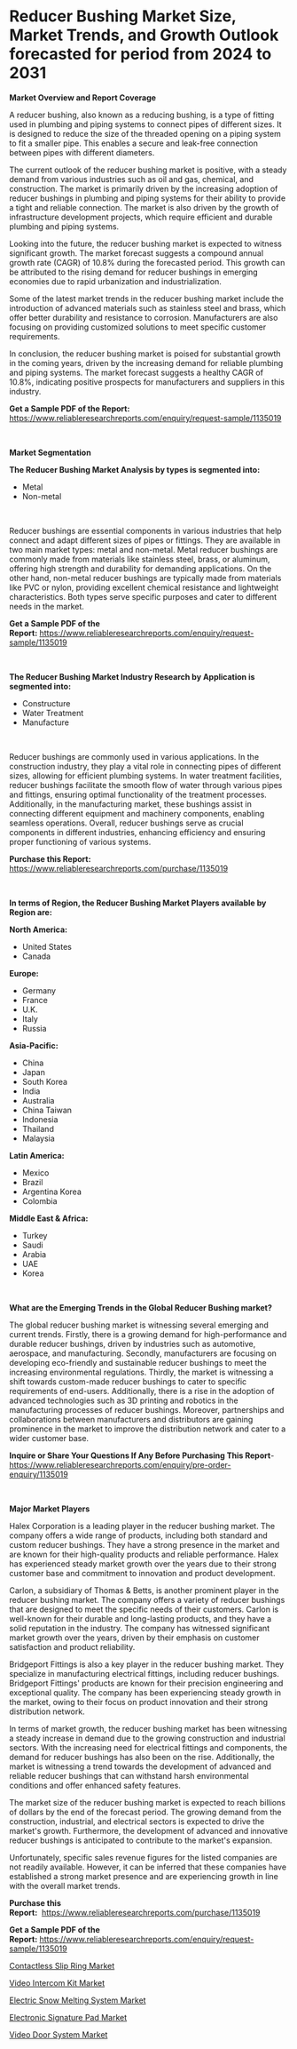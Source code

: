 <p><h1>Reducer Bushing Market Size, Market Trends, and Growth Outlook forecasted for period from 2024 to 2031</h1></p><p><strong>Market Overview and Report Coverage</strong></p>
<p><p>A reducer bushing, also known as a reducing bushing, is a type of fitting used in plumbing and piping systems to connect pipes of different sizes. It is designed to reduce the size of the threaded opening on a piping system to fit a smaller pipe. This enables a secure and leak-free connection between pipes with different diameters.</p><p>The current outlook of the reducer bushing market is positive, with a steady demand from various industries such as oil and gas, chemical, and construction. The market is primarily driven by the increasing adoption of reducer bushings in plumbing and piping systems for their ability to provide a tight and reliable connection. The market is also driven by the growth of infrastructure development projects, which require efficient and durable plumbing and piping systems.</p><p>Looking into the future, the reducer bushing market is expected to witness significant growth. The market forecast suggests a compound annual growth rate (CAGR) of 10.8% during the forecasted period. This growth can be attributed to the rising demand for reducer bushings in emerging economies due to rapid urbanization and industrialization.</p><p>Some of the latest market trends in the reducer bushing market include the introduction of advanced materials such as stainless steel and brass, which offer better durability and resistance to corrosion. Manufacturers are also focusing on providing customized solutions to meet specific customer requirements.</p><p>In conclusion, the reducer bushing market is poised for substantial growth in the coming years, driven by the increasing demand for reliable plumbing and piping systems. The market forecast suggests a healthy CAGR of 10.8%, indicating positive prospects for manufacturers and suppliers in this industry.</p></p>
<p><strong>Get a Sample PDF of the Report:</strong> <a href="https://www.reliableresearchreports.com/enquiry/request-sample/1135019">https://www.reliableresearchreports.com/enquiry/request-sample/1135019</a></p>
<p>&nbsp;</p>
<p><strong>Market Segmentation</strong></p>
<p><strong>The Reducer Bushing Market Analysis by types is segmented into:</strong></p>
<p><ul><li>Metal</li><li>Non-metal</li></ul></p>
<p>&nbsp;</p>
<p><p>Reducer bushings are essential components in various industries that help connect and adapt different sizes of pipes or fittings. They are available in two main market types: metal and non-metal. Metal reducer bushings are commonly made from materials like stainless steel, brass, or aluminum, offering high strength and durability for demanding applications. On the other hand, non-metal reducer bushings are typically made from materials like PVC or nylon, providing excellent chemical resistance and lightweight characteristics. Both types serve specific purposes and cater to different needs in the market.</p></p>
<p><strong>Get a Sample PDF of the Report:</strong>&nbsp;<a href="https://www.reliableresearchreports.com/enquiry/request-sample/1135019">https://www.reliableresearchreports.com/enquiry/request-sample/1135019</a></p>
<p>&nbsp;</p>
<p><strong>The Reducer Bushing Market Industry Research by Application is segmented into:</strong></p>
<p><ul><li>Constructure</li><li>Water Treatment</li><li>Manufacture</li></ul></p>
<p>&nbsp;</p>
<p><p>Reducer bushings are commonly used in various applications. In the construction industry, they play a vital role in connecting pipes of different sizes, allowing for efficient plumbing systems. In water treatment facilities, reducer bushings facilitate the smooth flow of water through various pipes and fittings, ensuring optimal functionality of the treatment processes. Additionally, in the manufacturing market, these bushings assist in connecting different equipment and machinery components, enabling seamless operations. Overall, reducer bushings serve as crucial components in different industries, enhancing efficiency and ensuring proper functioning of various systems.</p></p>
<p><strong>Purchase this Report:</strong>&nbsp; <a href="https://www.reliableresearchreports.com/purchase/1135019">https://www.reliableresearchreports.com/purchase/1135019</a></p>
<p>&nbsp;</p>
<p><strong>In terms of Region, the Reducer Bushing Market Players available by Region are:</strong></p>
<p>
    <p> <strong> North America: </strong>
        <ul>
            <li>United States</li>
            <li>Canada</li>
        </ul>
        </p> 
    <p> <strong> Europe: </strong>
        <ul>
            <li>Germany</li>
            <li>France</li>
            <li>U.K.</li>
            <li>Italy</li>
            <li>Russia</li>
        </ul>
        </p> 
    <p> <strong> Asia-Pacific: </strong>
        <ul>
            <li>China</li>
            <li>Japan</li>
            <li>South Korea</li>
            <li>India</li>
            <li>Australia</li>
            <li>China Taiwan</li>
            <li>Indonesia</li>
            <li>Thailand</li>
            <li>Malaysia</li>
        </ul>
        </p> 
    <p> <strong> Latin America: </strong>
        <ul>
            <li>Mexico</li>
            <li>Brazil</li>
            <li>Argentina Korea</li>
            <li>Colombia</li>
        </ul>
        </p> 
    <p> <strong> Middle East & Africa: </strong>
        <ul>
            <li>Turkey</li>
            <li>Saudi</li>
            <li>Arabia</li>
            <li>UAE</li>
            <li>Korea</li>
        </ul>
    </p>
    </p>
<p>&nbsp;</p>
<p><strong>What are the Emerging Trends in the Global Reducer Bushing market?</strong></p>
<p><p>The global reducer bushing market is witnessing several emerging and current trends. Firstly, there is a growing demand for high-performance and durable reducer bushings, driven by industries such as automotive, aerospace, and manufacturing. Secondly, manufacturers are focusing on developing eco-friendly and sustainable reducer bushings to meet the increasing environmental regulations. Thirdly, the market is witnessing a shift towards custom-made reducer bushings to cater to specific requirements of end-users. Additionally, there is a rise in the adoption of advanced technologies such as 3D printing and robotics in the manufacturing processes of reducer bushings. Moreover, partnerships and collaborations between manufacturers and distributors are gaining prominence in the market to improve the distribution network and cater to a wider customer base.</p></p>
<p><strong>Inquire or Share Your Questions If Any Before Purchasing This Report</strong>- <a href="https://www.reliableresearchreports.com/enquiry/pre-order-enquiry/1135019">https://www.reliableresearchreports.com/enquiry/pre-order-enquiry/1135019</a></p>
<p>&nbsp;</p>
<p><strong>Major Market Players</strong></p>
<p><p>Halex Corporation is a leading player in the reducer bushing market. The company offers a wide range of products, including both standard and custom reducer bushings. They have a strong presence in the market and are known for their high-quality products and reliable performance. Halex has experienced steady market growth over the years due to their strong customer base and commitment to innovation and product development.</p><p>Carlon, a subsidiary of Thomas & Betts, is another prominent player in the reducer bushing market. The company offers a variety of reducer bushings that are designed to meet the specific needs of their customers. Carlon is well-known for their durable and long-lasting products, and they have a solid reputation in the industry. The company has witnessed significant market growth over the years, driven by their emphasis on customer satisfaction and product reliability.</p><p>Bridgeport Fittings is also a key player in the reducer bushing market. They specialize in manufacturing electrical fittings, including reducer bushings. Bridgeport Fittings' products are known for their precision engineering and exceptional quality. The company has been experiencing steady growth in the market, owing to their focus on product innovation and their strong distribution network.</p><p>In terms of market growth, the reducer bushing market has been witnessing a steady increase in demand due to the growing construction and industrial sectors. With the increasing need for electrical fittings and components, the demand for reducer bushings has also been on the rise. Additionally, the market is witnessing a trend towards the development of advanced and reliable reducer bushings that can withstand harsh environmental conditions and offer enhanced safety features.</p><p>The market size of the reducer bushing market is expected to reach billions of dollars by the end of the forecast period. The growing demand from the construction, industrial, and electrical sectors is expected to drive the market's growth. Furthermore, the development of advanced and innovative reducer bushings is anticipated to contribute to the market's expansion.</p><p>Unfortunately, specific sales revenue figures for the listed companies are not readily available. However, it can be inferred that these companies have established a strong market presence and are experiencing growth in line with the overall market trends.</p></p>
<p><strong>Purchase this Report:</strong>&nbsp;&nbsp;<a href="https://www.reliableresearchreports.com/purchase/1135019">https://www.reliableresearchreports.com/purchase/1135019</a></p>
<p></p>
<p><strong>Get a Sample PDF of the Report:</strong>&nbsp;<a href="https://www.reliableresearchreports.com/enquiry/request-sample/1135019">https://www.reliableresearchreports.com/enquiry/request-sample/1135019</a></p>
<p><p><a href="https://github.com/julyju69/Market-Research-Report-List-1/blob/main/contactless-slip-ring-market.md">Contactless Slip Ring Market</a></p><p><a href="https://github.com/tamvrosiya/Market-Research-Report-List-2/blob/main/video-intercom-kit-market.md">Video Intercom Kit Market</a></p><p><a href="https://github.com/joannesouthgate/Market-Research-Report-List-1/blob/main/electric-snow-melting-system-market.md">Electric Snow Melting System Market</a></p><p><a href="https://github.com/amonskiyk/Market-Research-Report-List-2/blob/main/electronic-signature-pad-market.md">Electronic Signature Pad Market</a></p><p><a href="https://github.com/gaydyna/Market-Research-Report-List-2/blob/main/video-door-system-market.md">Video Door System Market</a></p></p>